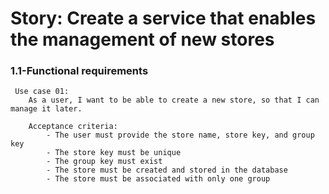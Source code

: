 # Story: Create a service that enables the management of new stores
### 1.1-Functional requirements
```
 Use case 01:
    As a user, I want to be able to create a new store, so that I can manage it later.

    Acceptance criteria:
        - The user must provide the store name, store key, and group key
        - The store key must be unique
        - The group key must exist
        - The store must be created and stored in the database
        - The store must be associated with only one group
  
```